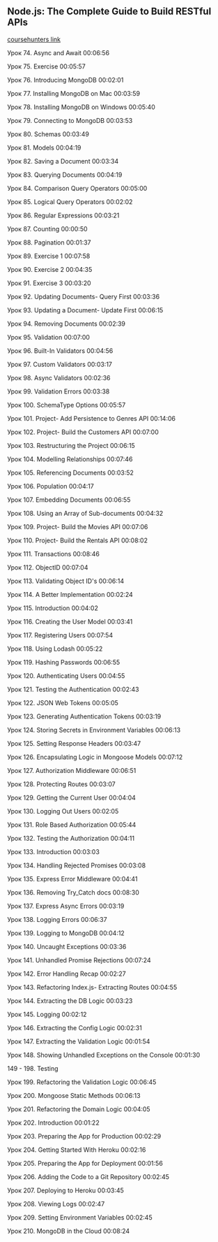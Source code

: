 ## Node.js: The Complete Guide to Build RESTful APIs
[coursehunters link](https://coursehunters.net/course/node-js-polnoe-rukovodstvo-po-sozdaniyu-restful-api)

Урок 74. Async and Await 00:06:56

Урок 75. Exercise 00:05:57

Урок 76. Introducing MongoDB 00:02:01

Урок 77. Installing MongoDB on Mac 00:03:59

Урок 78. Installing MongoDB on Windows 00:05:40

Урок 79. Connecting to MongoDB 00:03:53

Урок 80. Schemas 00:03:49

Урок 81. Models 00:04:19

Урок 82. Saving a Document 00:03:34

Урок 83. Querying Documents 00:04:19

Урок 84. Comparison Query Operators 00:05:00

Урок 85. Logical Query Operators 00:02:02

Урок 86. Regular Expressions 00:03:21

Урок 87. Counting 00:00:50

Урок 88. Pagination 00:01:37

Урок 89. Exercise 1 00:07:58

Урок 90. Exercise 2 00:04:35

Урок 91. Exercise 3 00:03:20

Урок 92. Updating Documents- Query First 00:03:36

Урок 93. Updating a Document- Update First 00:06:15

Урок 94. Removing Documents 00:02:39

Урок 95. Validation 00:07:00

Урок 96. Built-In Validators 00:04:56

Урок 97. Custom Validators 00:03:17

Урок 98. Async Validators 00:02:36

Урок 99. Validation Errors 00:03:38

Урок 100. SchemaType Options 00:05:57

Урок 101. Project- Add Persistence to Genres API 00:14:06

Урок 102. Project- Build the Customers API 00:07:00

Урок 103. Restructuring the Project 00:06:15

Урок 104. Modelling Relationships 00:07:46

Урок 105. Referencing Documents 00:03:52

Урок 106. Population 00:04:17

Урок 107. Embedding Documents 00:06:55

Урок 108. Using an Array of Sub-documents 00:04:32

Урок 109. Project- Build the Movies API 00:07:06

Урок 110. Project- Build the Rentals API 00:08:02

Урок 111. Transactions 00:08:46

Урок 112. ObjectID 00:07:04

Урок 113. Validating Object ID's 00:06:14

Урок 114. A Better Implementation 00:02:24

Урок 115. Introduction 00:04:02

Урок 116. Creating the User Model 00:03:41

Урок 117. Registering Users 00:07:54

Урок 118. Using Lodash 00:05:22

Урок 119. Hashing Passwords 00:06:55

Урок 120. Authenticating Users 00:04:55

Урок 121. Testing the Authentication 00:02:43

Урок 122. JSON Web Tokens 00:05:05

Урок 123. Generating Authentication Tokens 00:03:19

Урок 124. Storing Secrets in Environment Variables 00:06:13

Урок 125. Setting Response Headers 00:03:47

Урок 126. Encapsulating Logic in Mongoose Models 00:07:12

Урок 127. Authorization Middleware 00:06:51

Урок 128. Protecting Routes 00:03:07

Урок 129. Getting the Current User 00:04:04

Урок 130. Logging Out Users 00:02:05

Урок 131. Role Based Authorization 00:05:44

Урок 132. Testing the Authorization 00:04:11

Урок 133. Introduction 00:03:03

Урок 134. Handling Rejected Promises 00:03:08

Урок 135. Express Error Middleware 00:04:41

Урок 136. Removing Try_Catch docs 00:08:30

Урок 137. Express Async Errors 00:03:19

Урок 138. Logging Errors 00:06:37

Урок 139. Logging to MongoDB 00:04:12

Урок 140. Uncaught Exceptions 00:03:36

Урок 141. Unhandled Promise Rejections 00:07:24

Урок 142. Error Handling Recap 00:02:27

Урок 143. Refactoring Index.js- Extracting Routes 00:04:55

Урок 144. Extracting the DB Logic 00:03:23

Урок 145. Logging 00:02:12

Урок 146. Extracting the Config Logic 00:02:31

Урок 147. Extracting the Validation Logic 00:01:54

Урок 148. Showing Unhandled Exceptions on the Console 00:01:30

149 - 198. Testing

Урок 199. Refactoring the Validation Logic 00:06:45

Урок 200. Mongoose Static Methods 00:06:13

Урок 201. Refactoring the Domain Logic 00:04:05

Урок 202. Introduction 00:01:22

Урок 203. Preparing the App for Production 00:02:29

Урок 204. Getting Started With Heroku 00:02:16

Урок 205. Preparing the App for Deployment 00:01:56

Урок 206. Adding the Code to a Git Repository 00:02:45

Урок 207. Deploying to Heroku 00:03:45

Урок 208. Viewing Logs 00:02:47

Урок 209. Setting Environment Variables 00:02:45

Урок 210. MongoDB in the Cloud 00:08:24
